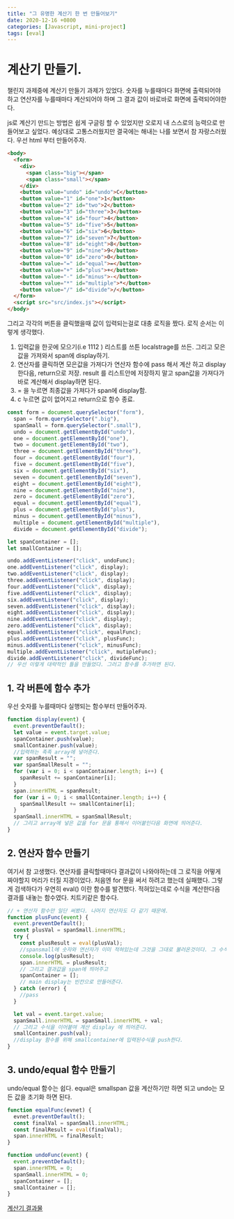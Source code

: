 ```yaml
---
title: "그 유명한 계산기 한 번 만들어보기"
date: 2020-12-16 +0800
categories: [Javascript, mini-project]
tags: [eval]
---
```


# 계산기 만들기.

챌린지 과제중에 계산기 만들기 과제가 있었다. 숫자를 누를때마다 화면에 출력되어야 하고 연산자를 누를때마다 계산되어야 하며 그 결과 값이 바로바로 화면에 출력되어야한다.

js로 계산기 만드는 방법은 쉽게 구글링 할 수 있었지만 오로지 내 스스로의 능력으로 만들어보고 싶었다. 예상대로 고통스러웠지만 결국에는 해내는 나를 보면서 참 자랑스러웠다. 우선 html 부터 만들어주자.

```html
<body>
  <form>
    <div>
      <span class="big"></span>
      <span class="small"></span>
    </div>
    <button value="undo" id="undo">C</button>
    <button value="1" id="one">1</button>
    <button value="2" id="two">2</button>
    <button value="3" id="three">3</button>
    <button value="4" id="four">4</button>
    <button value="5" id="five">5</button>
    <button value="6" id="six">6</button>
    <button value="7" id="seven">7</button>
    <button value="8" id="eight">8</button>
    <button value="9" id="nine">9</button>
    <button value="0" id="zero">0</button>
    <button value="=" id="equal">=</button>
    <button value="+" id="plus">+</button>
    <button value="-" id="minus">-</button>
    <button value="*" id="multiple">*</button>
    <button value="/" id="divide">/</button>
  </form>
  <script src="src/index.js"></script>
</body>
```

그리고 각각의 버튼을 클릭했을때 값이 입력되는걸로 대충 로직을 짰다. 로직 순서는 이렇게 생각했다.

1. 입력값을 한곳에 모으기(i.e 1112 ) 리스트를 쓰튼 localstrage를 쓰든. 그리고 모은 값을 가져와서 span에 display하기.
2. 연산자를 클릭하면 모은값을 가져다가 연산자 함수에 pass 해서 계산 하고 display한다음, return으로 저장. result 를 리스트안에 저장하지 말고 span값을 가져다가 바로 계산해서 display하면 된다.
3. = 을 누르면 최종값을 가져다가 span에 display함.
4. c 누르면 값이 없어지고 return으로 함수 종료.

```javascript
const form = document.querySelector("form"),
  span = form.querySelector(".big"),
  spanSmall = form.querySelector(".small"),
  undo = document.getElementById("undo"),
  one = document.getElementById("one"),
  two = document.getElementById("two"),
  three = document.getElementById("three"),
  four = document.getElementById("four"),
  five = document.getElementById("five"),
  six = document.getElementById("six"),
  seven = document.getElementById("seven"),
  eight = document.getElementById("eight"),
  nine = document.getElementById("nine"),
  zero = document.getElementById("zero"),
  equal = document.getElementById("equal"),
  plus = document.getElementById("plus"),
  minus = document.getElementById("minus"),
  multiple = document.getElementById("multiple"),
  divide = document.getElementById("divide");

let spanContainer = [];
let smallContainer = [];

undo.addEventListener("click", undoFunc);
one.addEventListener("click", display);
two.addEventListener("click", display);
three.addEventListener("click", display);
four.addEventListener("click", display);
five.addEventListener("click", display);
six.addEventListener("click", display);
seven.addEventListener("click", display);
eight.addEventListener("click", display);
nine.addEventListener("click", display);
zero.addEventListener("click", display);
equal.addEventListener("click", equalFunc);
plus.addEventListener("click", plusFunc);
minus.addEventListener("click", minusFunc);
multiple.addEventListener("click", mutipleFunc);
divide.addEventListener("click", divideFunc);
// 우선 이렇게 대략적인 틀을 만들었다. 그러고 함수를 추가하면 된다.
```

## 1. 각 버튼에 함수 추가

우선 숫자를 누를때마다 실행되는 함수부터 만들어주자.

```javascript
function display(event) {
  event.preventDefault();
  let value = event.target.value;
  spanContainer.push(value);
  smallContainer.push(value);
  //입력하는 족족 array에 넣어준다.
  var spanResult = "";
  var spanSmallResult = "";
  for (var i = 0; i < spanContainer.length; i++) {
    spanResult += spanContainer[i];
  }
  span.innerHTML = spanResult;
  for (var i = 0; i < smallContainer.length; i++) {
    spanSmallResult += smallContainer[i];
  }
  spanSmall.innerHTML = spanSmallResult;
  // 그리고 array에 넣은 값을 for 문을 통해서 이어붙인다음 화면에 띄어준다.
}
```

## 2. 연산자 함수 만들기

여기서 참 고생했다. 연산자를 클릭할때마다 결과값이 나와야하는데 그 로직을 어떻게 짜야할지 머리가 터질 지경이었다. 처음엔 for 문을 써서 하려고 했는데 실패했다. 그렇게 검색하다가 우연히 eval() 이란 함수를 발견했다. 적혀있는데로 수식을 계산한다음 결과를 내놓는 함수였다. 치트키같은 함수다.

```javascript
// + 연산자 함수만 일단 써봤다. 나머지 연산자도 다 같기 때문에.
function plusFunc(event) {
  event.preventDefault();
  const plusVal = spanSmall.innerHTML;
  try {
    const plusResult = eval(plusVal);
    //spansmall에 숫자와 연산자가 이미 적혀있는데 그것을 그대로 불러온것이다. 그 수식을 eval에 pass 했다.
    console.log(plusResult);
    span.innerHTML = plusResult;
    // 그리고 결과값을 span에 띄어주고
    spanContainer = [];
    // main display는 빈칸으로 만들어준다.
  } catch (error) {
    //pass
  }

  let val = event.target.value;
  spanSmall.innerHTML = spanSmall.innerHTML + val;
  // 그리고 수식을 이어붙여 계산 display 에 띄어준다.
  smallContainer.push(val);
  //display 함수를 위해 smallcontainer에 입력된수식을 push한다.
}
```

## 3. undo/equal 함수 만들기

undo/equal 함수는 쉽다. equal은 smallspan 값을 계산하기만 하면 되고 undo는 모든 값을 초기화 하면 된다.

```javascript
function equalFunc(evnet) {
  evnet.preventDefault();
  const finalVal = spanSmall.innerHTML;
  const finalResult = eval(finalVal);
  span.innerHTML = finalResult;
}

function undoFunc(event) {
  event.preventDefault();
  span.innerHTML = 0;
  spanSmall.innerHTML = 0;
  spanContainer = [];
  smallContainer = [];
}
```

[계산기 결과물](https://chlmz.csb.app/)

